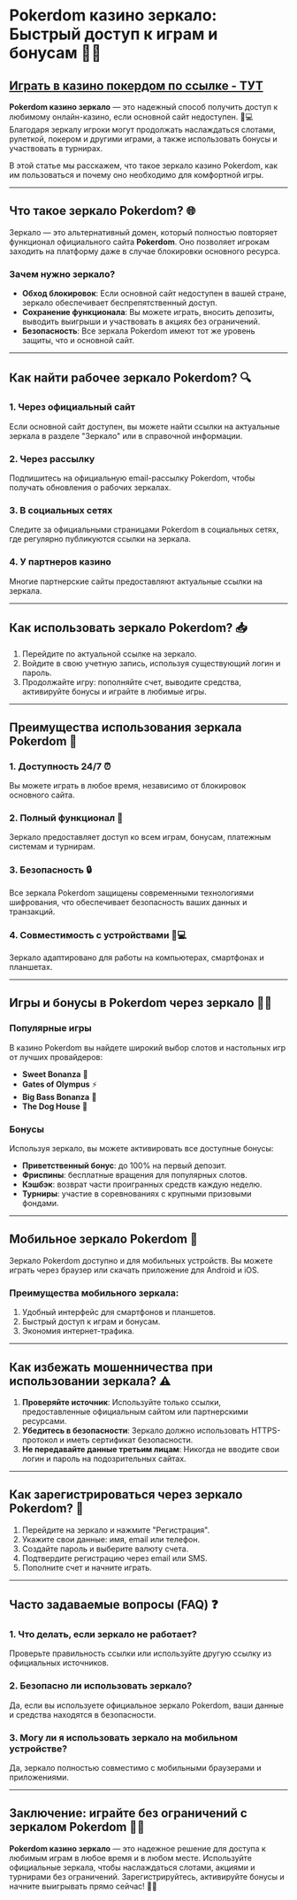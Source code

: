 # Pokerdom казино зеркало: Быстрый доступ к играм и бонусам 🎰🌐

## [**Играть в казино покердом по ссылке - ТУТ**](https://brandplay.link/FwVc4f)

**Pokerdom казино зеркало** — это надежный способ получить доступ к любимому онлайн-казино, если основной сайт недоступен. 🌟💻 Благодаря зеркалу игроки могут продолжать наслаждаться слотами, рулеткой, покером и другими играми, а также использовать бонусы и участвовать в турнирах.

В этой статье мы расскажем, что такое зеркало казино Pokerdom, как им пользоваться и почему оно необходимо для комфортной игры.

***

## Что такое зеркало Pokerdom? 🌐

Зеркало — это альтернативный домен, который полностью повторяет функционал официального сайта **Pokerdom**. Оно позволяет игрокам заходить на платформу даже в случае блокировки основного ресурса.

### Зачем нужно зеркало?

* **Обход блокировок**: Если основной сайт недоступен в вашей стране, зеркало обеспечивает беспрепятственный доступ.
* **Сохранение функционала**: Вы можете играть, вносить депозиты, выводить выигрыши и участвовать в акциях без ограничений.
* **Безопасность**: Все зеркала Pokerdom имеют тот же уровень защиты, что и основной сайт.

***

## Как найти рабочее зеркало Pokerdom? 🔍

### 1. **Через официальный сайт**

Если основной сайт доступен, вы можете найти ссылки на актуальные зеркала в разделе "Зеркало" или в справочной информации.

### 2. **Через рассылку**

Подпишитесь на официальную email-рассылку Pokerdom, чтобы получать обновления о рабочих зеркалах.

### 3. **В социальных сетях**

Следите за официальными страницами Pokerdom в социальных сетях, где регулярно публикуются ссылки на зеркала.

### 4. **У партнеров казино**

Многие партнерские сайты предоставляют актуальные ссылки на зеркала.

***

## Как использовать зеркало Pokerdom? 📥

1. Перейдите по актуальной ссылке на зеркало.
2. Войдите в свою учетную запись, используя существующий логин и пароль.
3. Продолжайте игру: пополняйте счет, выводите средства, активируйте бонусы и играйте в любимые игры.

***

## Преимущества использования зеркала Pokerdom 🎯

### 1. **Доступность 24/7** ⏰

Вы можете играть в любое время, независимо от блокировок основного сайта.

### 2. **Полный функционал** 🎰

Зеркало предоставляет доступ ко всем играм, бонусам, платежным системам и турнирам.

### 3. **Безопасность** 🔒

Все зеркала Pokerdom защищены современными технологиями шифрования, что обеспечивает безопасность ваших данных и транзакций.

### 4. **Совместимость с устройствами** 📱💻

Зеркало адаптировано для работы на компьютерах, смартфонах и планшетах.

***

## Игры и бонусы в Pokerdom через зеркало 🎰🎁

### Популярные игры

В казино Pokerdom вы найдете широкий выбор слотов и настольных игр от лучших провайдеров:

* **Sweet Bonanza** 🍬
* **Gates of Olympus** ⚡
* **Big Bass Bonanza** 🎣
* **The Dog House** 🐾

### Бонусы

Используя зеркало, вы можете активировать все доступные бонусы:

* **Приветственный бонус**: до 100% на первый депозит.
* **Фриспины**: бесплатные вращения для популярных слотов.
* **Кэшбэк**: возврат части проигранных средств каждую неделю.
* **Турниры**: участие в соревнованиях с крупными призовыми фондами.

***

## Мобильное зеркало Pokerdom 📱

Зеркало Pokerdom доступно и для мобильных устройств. Вы можете играть через браузер или скачать приложение для Android и iOS.

### Преимущества мобильного зеркала:

1. Удобный интерфейс для смартфонов и планшетов.
2. Быстрый доступ к играм и бонусам.
3. Экономия интернет-трафика.

***

## Как избежать мошенничества при использовании зеркала? ⚠️

1. **Проверяйте источник**: Используйте только ссылки, предоставленные официальным сайтом или партнерскими ресурсами.
2. **Убедитесь в безопасности**: Зеркало должно использовать HTTPS-протокол и иметь сертификат безопасности.
3. **Не передавайте данные третьим лицам**: Никогда не вводите свои логин и пароль на подозрительных сайтах.

***

## Как зарегистрироваться через зеркало Pokerdom? 📝

1. Перейдите на зеркало и нажмите "Регистрация".
2. Укажите свои данные: имя, email или телефон.
3. Создайте пароль и выберите валюту счета.
4. Подтвердите регистрацию через email или SMS.
5. Пополните счет и начните играть.

***

## Часто задаваемые вопросы (FAQ) ❓

### 1. **Что делать, если зеркало не работает?**

Проверьте правильность ссылки или используйте другую ссылку из официальных источников.

### 2. **Безопасно ли использовать зеркало?**

Да, если вы используете официальное зеркало Pokerdom, ваши данные и средства находятся в безопасности.

### 3. **Могу ли я использовать зеркало на мобильном устройстве?**

Да, зеркало полностью совместимо с мобильными браузерами и приложениями.

***

## Заключение: играйте без ограничений с зеркалом Pokerdom 🎰🌐

**Pokerdom казино зеркало** — это надежное решение для доступа к любимым играм в любое время и в любом месте. Используйте официальные зеркала, чтобы наслаждаться слотами, акциями и турнирами без ограничений. Зарегистрируйтесь, активируйте бонусы и начните выигрывать прямо сейчас! 🌟💸

